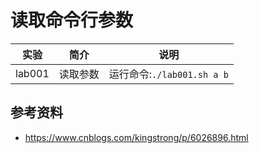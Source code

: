 # 读取命令行参数

|实验|简介|说明|
|---|---|---|
|lab001|读取参数|运行命令:`./lab001.sh a b`|

## 参考资料
 - https://www.cnblogs.com/kingstrong/p/6026896.html